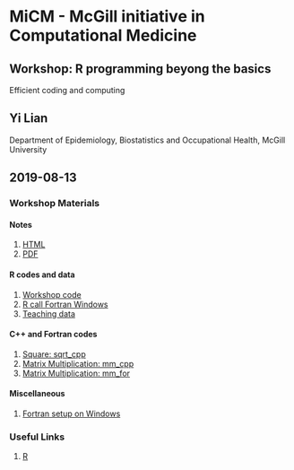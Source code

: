 # MiCM - McGill initiative in Computational Medicine
## Workshop: R programming beyong the basics
Efficient coding and computing
## Yi Lian
Department of Epidemiology, Biostatistics and Occupational Health, McGill University
## 2019-08-13

### Workshop Materials
#### Notes
1. [HTML](Efficiency_LY.ipynb)
2. [PDF](Efficiency_LY.pdf)

#### R codes and data
1. [Workshop code](Efficiency_LY.r)
2. [R call Fortran Windows](RcallFor_windows.R)
3. [Teaching data](sample.csv)

#### C++ and Fortran codes
1. [Square: sqrt_cpp](sqrt_cpp.cpp)
2. [Matrix Multiplication: mm_cpp](mm_cpp.cpp)
3. [Matrix Multiplication: mm_for](mm_for.f90)

#### Miscellaneous
1. [Fortran setup on Windows](Fortran_Setup_Win.txt)


### Useful Links
1. [R](https://www.r-project.org)
